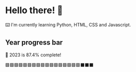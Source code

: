 # Hello there! 👋

⌨️ I'm currently learning Python, HTML, CSS and Javascript.

## Year progress bar

📅 2023 is 87.4% complete!

🟩🟩🟩🟩🟩🟩🟩🟩🟩🟩🟩🟩🟩🟩🟩🟩🟩⬛⬛⬛